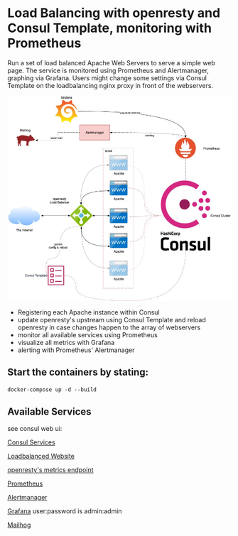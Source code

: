 # Load Balancing with openresty and Consul Template, monitoring with Prometheus

Run a set of load balanced Apache Web Servers to serve a simple web page.
The service is monitored using Prometheus and Alertmanager, graphing via Grafana.
Users might change some settings via Consul Template on the loadbalancing nginx proxy in front of the webservers.
 
![Architecture Schema](architecture-schema.jpg)

* Registering each Apache instance within Consul
* update openresty's upstream using Consul Template and reload openresty in case changes happen to the array of webservers
* monitor all available services using Prometheus
* visualize all metrics with Grafana
* alerting with Prometheus' Alertmanager


## Start the containers by stating:

``
docker-compose up -d --build
``

## Available Services
see consul web ui:

[Consul Services](http://localhost:8500/ui/cat-service/services)

[Loadbalanced Website](http://localhost)

[openresty's metrics endpoint](http://localhost:9145/metrics)

[Prometheus](http://localhost:9090)

[Alertmanager](http://localhost:9093)

[Grafana](http://localhost:3000) user:password is admin:admin

[Mailhog](http://localhost:8025)